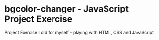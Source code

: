 # bgcolor-changer - JavaScript Project Exercise
Project Exercise I did for myself - playing with HTML, CSS and JavaScript
